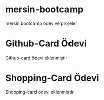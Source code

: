 # mersin-bootcamp
mersin bootcamp ödev ve projeler

# Github-Card Ödevi
 Github-card ödevi eklenmiştir

 # Shopping-Card Ödevi
 Shopping-card ödevi eklenmiştir
